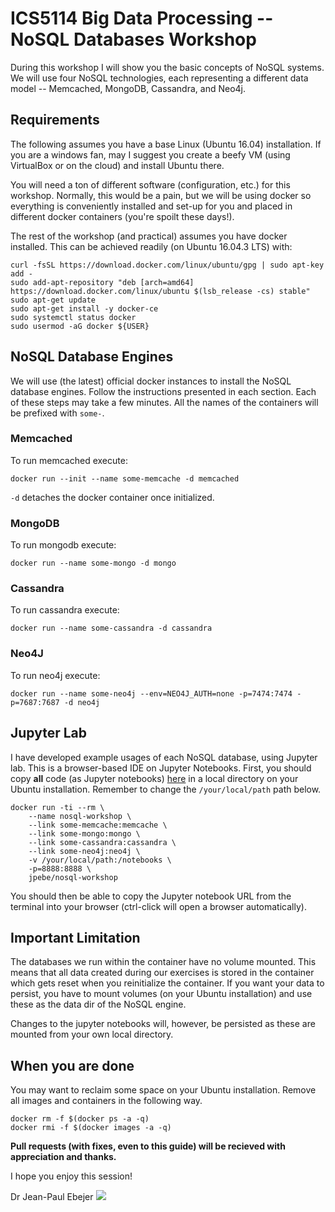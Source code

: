 # ICS5114 Big Data Processing -- NoSQL Databases Workshop

During this workshop I will show you the basic concepts of NoSQL systems.  We 
will use four NoSQL technologies, each representing a different data model 
-- Memcached, MongoDB, Cassandra, and Neo4j.

## Requirements

The following assumes you have a base Linux (Ubuntu 16.04) installation.  If you 
are a windows fan, may I suggest you create a beefy VM (using VirtualBox or on 
the cloud) and install Ubuntu there.

You will need a ton of different software (configuration, etc.) for this workshop.
Normally, this would be a pain, but we will be using docker so everything is 
conveniently installed and set-up for you and placed in different docker 
containers (you're spoilt these days!).

The rest of the workshop (and practical) assumes you have docker installed.
This can be achieved readily (on Ubuntu 16.04.3 LTS) with:

```
curl -fsSL https://download.docker.com/linux/ubuntu/gpg | sudo apt-key add -
sudo add-apt-repository "deb [arch=amd64] https://download.docker.com/linux/ubuntu $(lsb_release -cs) stable"
sudo apt-get update
sudo apt-get install -y docker-ce
sudo systemctl status docker
sudo usermod -aG docker ${USER}
```

## NoSQL Database Engines

We will use (the latest) official docker instances to install the NoSQL database
engines.  Follow the instructions presented in each section.  Each of these steps
may take a few minutes.  All the names of the containers will be prefixed with
`some-`.

### Memcached

To run memcached execute:

```
docker run --init --name some-memcache -d memcached
```

`-d` detaches the docker container once initialized.

### MongoDB

To run mongodb execute:

```
docker run --name some-mongo -d mongo
```

### Cassandra

To run cassandra execute:

```
docker run --name some-cassandra -d cassandra
```

### Neo4J

To run neo4j execute:

```
docker run --name some-neo4j --env=NEO4J_AUTH=none -p=7474:7474 -p=7687:7687 -d neo4j
```

## Jupyter Lab 

I have developed example usages of each NoSQL database, using Jupyter lab.  This
is a browser-based IDE on Jupyter Notebooks.  First, you should copy **all** 
code (as Jupyter notebooks) [here](https://github.com/jp-uom/nosql_workshop/tree/master/jupyter) 
in a local directory on your Ubuntu installation.  Remember to change the 
`/your/local/path` path below.

```
docker run -ti --rm \
    --name nosql-workshop \
    --link some-memcache:memcache \
    --link some-mongo:mongo \
    --link some-cassandra:cassandra \
    --link some-neo4j:neo4j \
    -v /your/local/path:/notebooks \
    -p=8888:8888 \
    jpebe/nosql-workshop
```
You should then be able to copy the Jupyter notebook URL from the terminal into your browser (ctrl-click will open a browser automatically).

    
## Important Limitation

The databases we run within the container have no volume mounted.  This means that
all data created during our exercises is stored in the container which gets reset
when you reinitialize the container.  If you want your data to persist, you
have to mount volumes (on your Ubuntu installation) and use these as the data dir
of the NoSQL engine.

Changes to the jupyter notebooks will, however, be persisted as these are mounted
from your own local directory.


## When you are done

You may want to reclaim some space on your Ubuntu installation.  Remove all images 
and containers in the following way.

```
docker rm -f $(docker ps -a -q)
docker rmi -f $(docker images -a -q)
```

<!--
```
docker pull jpebe/nosql
```
-->
<!--
```
docker run -ti --rm --name nosql-workshop -v /home/jp/cloud/google-drive-uom/lecturing/2017-2018/ICS5114_Big_Data_Processing/class_practicals/nosql/docker/jupyter:/notebooks --link some-memcache:memcache --link some-mongo:mongo --link some-cassandra:cassandra --link some-neo4j:neo4j -p=8888:8888 jpebe/nosql-workshop
```
-->

**Pull requests (with fixes, even to this guide) will be recieved with appreciation and thanks.**

I hope you enjoy this session!


Dr Jean-Paul Ebejer
![](https://github.com/drmenguin/learnd/blob/master/jp.gif)
